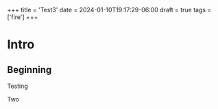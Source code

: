 +++
title = 'Test3'
date = 2024-01-10T19:17:29-06:00
draft = true
tags = ['fire']
+++

# Intro

## Beginning

Testing

Two